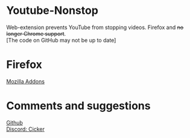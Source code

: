 # Youtube-Nonstop
Web-extension prevents YouTube from stopping videos.
Firefox and ~~no longer Chrome support~~.
<br>
[The code on GitHub may not be up to date]

<h1>Firefox</h1>
<a href="https://addons.mozilla.org/es/firefox/addon/cicker-youtube-nonstop/">Mozilla Addons</a>

<h1>Comments and suggestions</h1>
<a href="https://github.com/Cicker21/Youtube-Nonstop/issues/new">Github</a>
<br>
<a href="https://discord.com/">Discord: Cicker</a>
